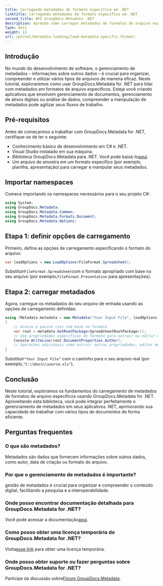 ```yaml
---
title: Carregando metadados de formato específico em .NET
linktitle: Carregando metadados de formato específico em .NET
second_title: API GroupDocs.Metadata .NET
description: Aprenda como carregar metadados de formatos de arquivo específicos usando GroupDocs.Metadata for .NET neste tutorial abrangente.
type: docs
weight: 12
url: /pt/net/metadata-loading/load-metadata-specific-format/
---
```

## Introdução
No mundo do desenvolvimento de software, o gerenciamento de metadados – informações sobre outros dados – é crucial para organizar, compreender e utilizar vários tipos de arquivos de maneira eficaz. Neste tutorial, exploraremos como usar GroupDocs.Metadata for .NET para lidar com metadados em formatos de arquivo específicos. Esteja você criando aplicativos que envolvem gerenciamento de documentos, gerenciamento de ativos digitais ou análise de dados, compreender a manipulação de metadados pode agilizar seus fluxos de trabalho.
## Pré-requisitos
Antes de começarmos a trabalhar com GroupDocs.Metadata for .NET, certifique-se de ter o seguinte:
- Conhecimento básico de desenvolvimento em C# e .NET.
- Visual Studio instalado em sua máquina.
-  Biblioteca GroupDocs.Metadata para .NET. Você pode baixá-lo[aqui](https://releases.groupdocs.com/metadata/net/).
- Um arquivo de amostra em um formato específico (por exemplo, planilha, apresentação) para carregar e manipular seus metadados.

## Importar namespaces
Comece importando os namespaces necessários para o seu projeto C#:
```csharp
using System;
using GroupDocs.Metadata;
using GroupDocs.Metadata.Common;
using GroupDocs.Metadata.Formats.Document;
using GroupDocs.Metadata.Options;
```

## Etapa 1: definir opções de carregamento
Primeiro, defina as opções de carregamento especificando o formato do arquivo:
```csharp
var loadOptions = new LoadOptions(FileFormat.Spreadsheet);
```
 Substituir`FileFormat.Spreadsheet`com o formato apropriado com base no seu arquivo (por exemplo,`FileFormat.Presentation` para apresentações).
## Etapa 2: carregar metadados
Agora, carregue os metadados do seu arquivo de entrada usando as opções de carregamento definidas:
```csharp
using (Metadata metadata = new Metadata("Your Input File", loadOptions))
{
    // Acesse o pacote raiz com base no formato
    var root = metadata.GetRootPackage<SpreadsheetRootPackage>();
    // Use propriedades específicas de formato para extrair ou editar metadados
    Console.WriteLine(root.DocumentProperties.Author);
    // Operações adicionais como extrair outras propriedades, editar metadados, etc.
}
```
 Substituir`"Your Input File"` com o caminho para o seu arquivo real (por exemplo,`"C:\\Docs\\source.xls"`).

## Conclusão
Neste tutorial, exploramos os fundamentos do carregamento de metadados de formatos de arquivo específicos usando GroupDocs.Metadata for .NET. Aproveitando esta biblioteca, você pode integrar perfeitamente o gerenciamento de metadados em seus aplicativos .NET, aprimorando sua capacidade de trabalhar com vários tipos de documentos de forma eficiente.

## Perguntas frequentes
### O que são metadados?
Metadados são dados que fornecem informações sobre outros dados, como autor, data de criação ou formato do arquivo.
### Por que o gerenciamento de metadados é importante?
gestão de metadados é crucial para organizar e compreender o conteúdo digital, facilitando a pesquisa e a interoperabilidade.
### Onde posso encontrar documentação detalhada para GroupDocs.Metadata for .NET?
 Você pode acessar a documentação[aqui](https://reference.groupdocs.com/metadata/net/).
### Como posso obter uma licença temporária do GroupDocs.Metadata for .NET?
 Visita[esse link](https://purchase.groupdocs.com/temporary-license/) para obter uma licença temporária.
### Onde posso obter suporte ou fazer perguntas sobre GroupDocs.Metadata for .NET?
 Participe da discussão sobre[Fórum GroupDocs.Metadata](https://forum.groupdocs.com/c/metadata/14).